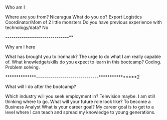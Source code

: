 Who am I

Where are you from? Nicaragua
What do you do? Export Logistics Coordinator/Mom of 2 little monsters
Do you have previous experience with technology/data? No

**************-------------------------------****************

Why am I here

What has brought you to Ironhack? The urge to do what I am really capable of.
What knowledge/skills do you expect to learn in this bootcamp? Coding. Problem solving.

**************-------------------------------****************2

What will I do after the bootcamp? 

Which industry will you seek employment in? Television maybe. I am still thinking where to go.
What will your future role look like? To become a Business Analyst
What is your career goal? My career goal is to get to a level where I can teach and spread my knowledge to young generations.